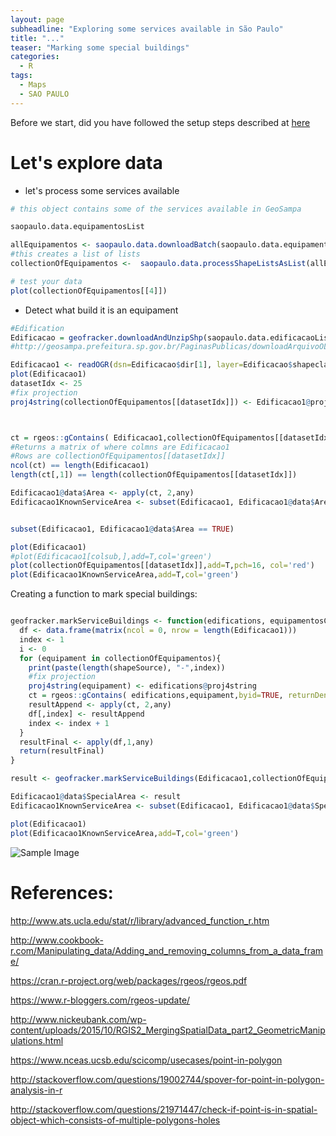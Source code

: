 ```yaml
---
layout: page
subheadline: "Exploring some services available in São Paulo"
title: "..."
teaser: "Marking some special buildings"
categories:
  - R
tags:
  - Maps
  - SAO PAULO
---
```


Before we start, did you have followed the setup steps described at [here]({{site.url}}/RStudioSetupV2)

# Let's explore data

- let's process some services available

```R
# this object contains some of the services available in GeoSampa

saopaulo.data.equipamentosList

allEquipamentos <- saopaulo.data.downloadBatch(saopaulo.data.equipamentosList )
#this creates a list of lists
collectionOfEquipamentos <-  saopaulo.data.processShapeListsAsList(allEquipamentos,"sirgas|SIRGAS")

# test your data
plot(collectionOfEquipamentos[[4]])


```

- Detect what build it is an equipament

```R
#Edification
Edificacao = geofracker.downloadAndUnzipShp(saopaulo.data.edificacaoList[79])
#http://geosampa.prefeitura.sp.gov.br/PaginasPublicas/downloadArquivoOL.aspx?orig=DownloadCamadas&arq=06_Habita%E7%E3o%20e%20Edifica%E7%E3o%5C%5CEdifica%E7%E3o%5C%5CShapefile%5C%5CSHP_edificacao_AGUA_RASA&arqTipo=Shapefile

Edificacao1 <- readOGR(dsn=Edificacao$dir[1], layer=Edificacao$shapeclass[1])
plot(Edificacao1)
datasetIdx <- 25
#fix projection
proj4string(collectionOfEquipamentos[[datasetIdx]]) <- Edificacao1@proj4string



ct = rgeos::gContains( Edificacao1,collectionOfEquipamentos[[datasetIdx]],byid=TRUE, returnDense=TRUE )
#Returns a matrix of where colmns are Edificacao1
#Rows are collectionOfEquipamentos[[datasetIdx]]
ncol(ct) == length(Edificacao1)
length(ct[,1]) == length(collectionOfEquipamentos[[datasetIdx]])

Edificacao1@data$Area <- apply(ct, 2,any)
Edificacao1KnownServiceArea <- subset(Edificacao1, Edificacao1@data$Area == TRUE)


subset(Edificacao1, Edificacao1@data$Area == TRUE)

plot(Edificacao1)
#plot(Edificacao1[colsub,],add=T,col='green')
plot(collectionOfEquipamentos[[datasetIdx]],add=T,pch=16, col='red')
plot(Edificacao1KnownServiceArea,add=T,col='green')

```


Creating a function to mark special buildings:


```R

geofracker.markServiceBuildings <- function(edifications, equipamentosCollection) {
  df <- data.frame(matrix(ncol = 0, nrow = length(Edificacao1)))
  index <- 1
  i <- 0
  for (equipament in collectionOfEquipamentos){
    print(paste(length(shapeSource), "-",index))
    #fix projection
    proj4string(equipament) <- edifications@proj4string
    ct = rgeos::gContains( edifications,equipament,byid=TRUE, returnDense=TRUE )
    resultAppend <- apply(ct, 2,any)
    df[,index] <- resultAppend
    index <- index + 1
  }
  resultFinal <- apply(df,1,any)
  return(resultFinal)
}

result <- geofracker.markServiceBuildings(Edificacao1,collectionOfEquipamentos)

Edificacao1@data$SpecialArea <- result
Edificacao1KnownServiceArea <- subset(Edificacao1, Edificacao1@data$SpecialArea == TRUE)

plot(Edificacao1)
plot(Edificacao1KnownServiceArea,add=T,col='green')


```

![Sample Image]({{site.url}}/images/20160923_MarkingSpecialBuilding.png)



# References:

<http://www.ats.ucla.edu/stat/r/library/advanced_function_r.htm>

http://www.cookbook-r.com/Manipulating_data/Adding_and_removing_columns_from_a_data_frame/

https://cran.r-project.org/web/packages/rgeos/rgeos.pdf

https://www.r-bloggers.com/rgeos-update/

http://www.nickeubank.com/wp-content/uploads/2015/10/RGIS2_MergingSpatialData_part2_GeometricManipulations.html

https://www.nceas.ucsb.edu/scicomp/usecases/point-in-polygon

http://stackoverflow.com/questions/19002744/spover-for-point-in-polygon-analysis-in-r

http://stackoverflow.com/questions/21971447/check-if-point-is-in-spatial-object-which-consists-of-multiple-polygons-holes
